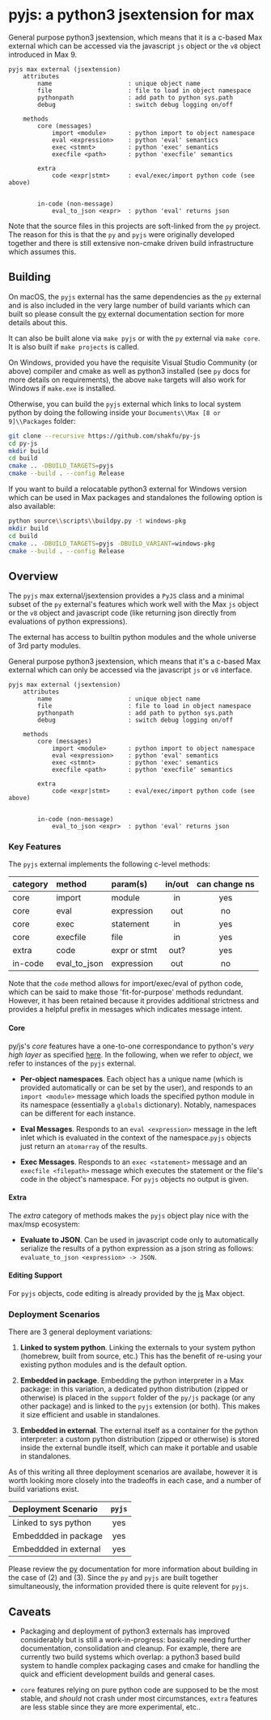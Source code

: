 # pyjs: a python3 jsextension for max

General purpose python3 jsextension, which means that it is a c-based Max external which can be accessed via the javascript `js` object or the `v8` object introduced in Max 9.

```text
pyjs max external (jsextension)
    attributes
        name                     : unique object name
        file                     : file to load in object namespace
        pythonpath               : add path to python sys.path
        debug                    : switch debug logging on/off
    
    methods 
        core (messages)
            import <module>      : python import to object namespace
            eval <expression>    : python 'eval' semantics
            exec <stmnt>         : python 'exec' semantics
            execfile <path>      : python 'execfile' semantics
        
        extra
            code <expr|stmt>     : eval/exec/import python code (see above)
            

        in-code (non-message)
            eval_to_json <expr>  : python 'eval' returns json

```

Note that the source files in this projects are soft-linked from the `py` project. The reason for this is that the `py` and `pyjs` were originally developed together and there is still extensive non-cmake driven build infrastructure which assumes this.

## Building

On macOS, the `pyjs` external has the same dependencies as the `py` external and is also included in the very large number of build variants which can built so please consult the [py](https://github.com/shakfu/py-js/tree/main/source/projects/py) external documentation section for more details about this.

It can also be built alone via `make pyjs` or with the `py` external via `make core`. It is also built if `make projects` is called.

On Windows, provided you have the requisite Visual Studio Community (or above) compiler and cmake as well as python3 installed (see `py` docs for more details on requirements), the above `make` targets will also work for Windows if `make.exe` is installed.

Otherwise, you can build the `pyjs` external which links to local system python by doing the following inside your `Documents\\Max [8 or 9]\\Packages` folder:

```sh
git clone --recursive https://github.com/shakfu/py-js
cd py-js
mkdir build
cd build
cmake .. -DBUILD_TARGETS=pyjs
cmake --build . --config Release
```

If you want to build a relocatable python3 external for Windows version which can be used in Max packages and standalones the following option is also available:

```sh
python source\\scripts\\buildpy.py -t windows-pkg
mkdir build
cd build
cmake .. -DBUILD_TARGETS=pyjs -DBUILD_VARIANT=windows-pkg
cmake --build . --config Release
```

## Overview

The `pyjs` max external/jsextension provides a `PyJS` class and a minimal subset of the `py` external's features which work well with the Max `js` object or the `v8` object and javascript code (like returning json directly from evaluations of python expressions).

The external has access to builtin python modules and the whole universe of 3rd party modules.

General purpose python3 jsextension, which means that it's a c-based Max external which can only be accessed via the javascript `js` or `v8` interface.

```text
pyjs max external (jsextension)
    attributes
        name                     : unique object name
        file                     : file to load in object namespace
        pythonpath               : add path to python sys.path
        debug                    : switch debug logging on/off
    
    methods 
        core (messages)
            import <module>      : python import to object namespace
            eval <expression>    : python 'eval' semantics
            exec <stmnt>         : python 'exec' semantics
            execfile <path>      : python 'execfile' semantics
        
        extra
            code <expr|stmt>     : eval/exec/import python code (see above)
            

        in-code (non-message)
            eval_to_json <expr>  : python 'eval' returns json

```

### Key Features

The `pyjs` external implements the following c-level methods:

category | method       | param(s)      | in/out | can change ns
:------- | :----------- | :------------ | :----: | :------------:
core     | import       | module        | in     | yes
core     | eval         | expression    | out    | no
core     | exec         | statement     | in     | yes
core     | execfile     | file          | in     | yes
extra    | code         | expr or stmt  | out?   | yes
in-code  | eval_to_json | expression    | out    | no

Note that the `code` method allows for import/exec/eval of python code, which can be said to make those 'fit-for-purpose' methods redundant. However, it has been retained because it provides additional strictness and provides a helpful prefix in messages which indicates message intent.

#### Core

py/js's *core* features have a one-to-one correspondance to python's *very high layer* as specified [here](https://docs.python.org/3/c-api/veryhigh.html). In the following, when we refer to *object*, we refer to instances of the `pyjs` external.

- **Per-object namespaces**. Each object has a unique name (which is provided automatically or can be set by the user), and responds to an `import <module>` message which loads the specified python module in its namespace (essentially a `globals` dictionary). Notably, namespaces can be different for each instance.

- **Eval Messages**. Responds to an `eval <expression>` message in the left inlet which is evaluated in the context of the namespace.`pyjs` objects just return an `atomarray` of the results.

- **Exec Messages**. Responds to an `exec <statement>` message and an `execfile <filepath>` message which executes the statement or the file's code in the object's namespace. For `pyjs` objects no output is given.

#### Extra

The *extra* category of methods  makes the `pyjs` object play nice with the max/msp ecosystem:

- **Evaluate to JSON**. Can be used in javascript code only to automatically serialize the results of a python expression as a json string as follows: `evaluate_to_json <expression> -> JSON`.

#### Editing Support

For `pyjs` objects, code editing is already provided by the [js](https://docs.cycling74.com/max8/refpages/js) Max object.

### Deployment Scenarios

There are 3 general deployment variations:

1. **Linked to system python**. Linking the externals to your system python (homebrew, built from source, etc.) This has the benefit of re-using your existing python modules and is the default option.

2. **Embedded in package**. Embedding the python interpreter in a Max package: in this variation, a dedicated python distribution (zipped or otherwise) is placed in the `support` folder of the `py/js` package (or any other package) and is linked to the `pyjs` extension (or both). This makes it size efficient and usable in standalones.

3. **Embedded in external**. The external itself as a container for the python interpreter: a custom python distribution (zipped or otherwise) is stored inside the external bundle itself, which can make it portable and usable in standalones.

As of this writing all three deployment scenarios are availabe, however it is worth looking more closely into the tradeoffs in each case, and a number of build variations exist.

Deployment Scenario    | `pyjs`
:--------------------- | :--------:
Linked to sys python   | yes
Embeddded in package   | yes
Embeddded in external  | yes

Please review the [py](https://github.com/shakfu/py-js/tree/main/source/projects/py) documentation for more information about building in the case of (2) and (3). Since the `py` and `pyjs` are built together simultaneously, the information provided there is quite relevent for `pyjs`.

## Caveats

- Packaging and deployment of python3 externals has improved considerably but is still a work-in-progress: basically needing further documentation, consolidation and cleanup. For example, there are currently two build systems which overlap: a python3 based build system to handle complex packaging cases and cmake for handling the quick and efficient development builds and general cases.

- `core` features relying on pure python code are supposed to be the most stable, and *should* not crash under most circumstances, `extra` features are less stable since they are more experimental, etc..
